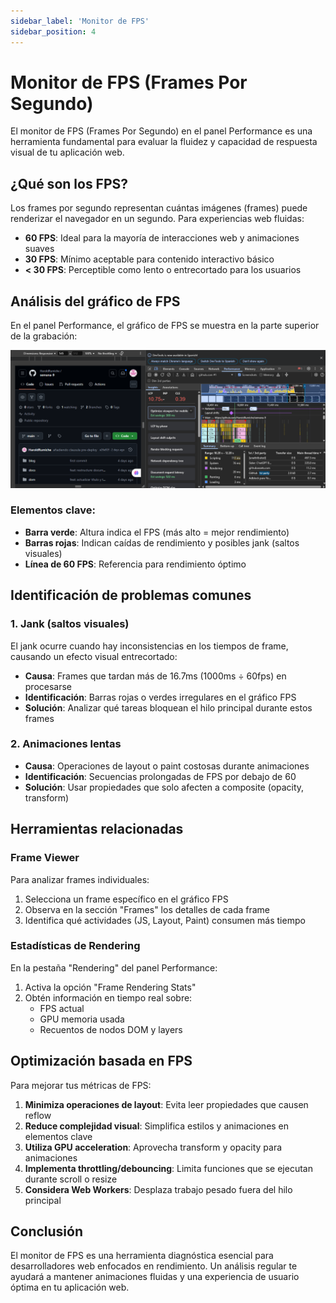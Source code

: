 ```yaml
---
sidebar_label: 'Monitor de FPS'
sidebar_position: 4
---
```


# Monitor de FPS (Frames Por Segundo)

El monitor de FPS (Frames Por Segundo) en el panel Performance es una herramienta fundamental para evaluar la fluidez y capacidad de respuesta visual de tu aplicación web.

## ¿Qué son los FPS?

Los frames por segundo representan cuántas imágenes (frames) puede renderizar el navegador en un segundo. Para experiencias web fluidas:

- **60 FPS**: Ideal para la mayoría de interacciones web y animaciones suaves
- **30 FPS**: Mínimo aceptable para contenido interactivo básico
- **< 30 FPS**: Perceptible como lento o entrecortado para los usuarios

## Análisis del gráfico de FPS

En el panel Performance, el gráfico de FPS se muestra en la parte superior de la grabación:

![Gráfico de FPS](img/fps-chart.png)

### Elementos clave:

- **Barra verde**: Altura indica el FPS (más alto = mejor rendimiento)
- **Barras rojas**: Indican caídas de rendimiento y posibles jank (saltos visuales)
- **Línea de 60 FPS**: Referencia para rendimiento óptimo

## Identificación de problemas comunes

### 1. Jank (saltos visuales)

El jank ocurre cuando hay inconsistencias en los tiempos de frame, causando un efecto visual entrecortado:

- **Causa**: Frames que tardan más de 16.7ms (1000ms ÷ 60fps) en procesarse
- **Identificación**: Barras rojas o verdes irregulares en el gráfico FPS
- **Solución**: Analizar qué tareas bloquean el hilo principal durante estos frames

### 2. Animaciones lentas

- **Causa**: Operaciones de layout o paint costosas durante animaciones
- **Identificación**: Secuencias prolongadas de FPS por debajo de 60
- **Solución**: Usar propiedades que solo afecten a composite (opacity, transform)

## Herramientas relacionadas

### Frame Viewer

Para analizar frames individuales:

1. Selecciona un frame específico en el gráfico FPS
2. Observa en la sección "Frames" los detalles de cada frame
3. Identifica qué actividades (JS, Layout, Paint) consumen más tiempo

### Estadísticas de Rendering

En la pestaña "Rendering" del panel Performance:

1. Activa la opción "Frame Rendering Stats" 
2. Obtén información en tiempo real sobre:
   - FPS actual
   - GPU memoria usada
   - Recuentos de nodos DOM y layers

## Optimización basada en FPS

Para mejorar tus métricas de FPS:

1. **Minimiza operaciones de layout**: Evita leer propiedades que causen reflow
2. **Reduce complejidad visual**: Simplifica estilos y animaciones en elementos clave
3. **Utiliza GPU acceleration**: Aprovecha transform y opacity para animaciones
4. **Implementa throttling/debouncing**: Limita funciones que se ejecutan durante scroll o resize
5. **Considera Web Workers**: Desplaza trabajo pesado fuera del hilo principal

## Conclusión

El monitor de FPS es una herramienta diagnóstica esencial para desarrolladores web enfocados en rendimiento. Un análisis regular te ayudará a mantener animaciones fluidas y una experiencia de usuario óptima en tu aplicación web.